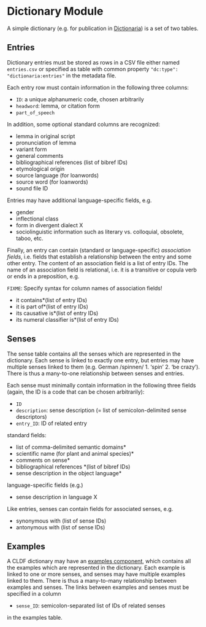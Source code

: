 # Dictionary Module

A simple dictionary (e.g. for publication in [Dictionaria](http://dictionaria.clld.org)) is a set of two tables.

## Entries

Dictionary entries must be stored as rows in a CSV file either named `entries.csv` or specified as table with 
common property `"dc:type": "dictionaria:entries"` in the metadata file.

Each entry row must contain information in the following three columns:

* `ID`: a unique alphanumeric code, chosen arbitrarily
* `headword`: lemma, or citation form
* `part_of_speech`

In addition, some optional standard columns are recognized:

* lemma in original script
* pronunciation of lemma
* variant form
* general comments
* bibliographical references (list of bibref IDs)
* etymological origin
* source language (for loanwords) 
* source word (for loanwords)
* sound file ID

Entries may have additional language-specific fields, e.g.

* gender
* inflectional class
* form in divergent dialect X
* sociolinguistic information such as literary vs. colloquial, obsolete, taboo, etc.

Finally, an entry can contain (standard or language-specific)
*association fields*, i.e. fields that establish a relationship between
the entry and some other entry. The content of an association field is a
list of entry IDs. The name of an association field is relational, i.e.
it is a transitive or copula verb or ends in a preposition, e.g.

`FIXME`: Specify syntax for column names of association fields!

* it contains*(list of entry IDs)
* it is part of*(list of entry IDs)
* its causative is*(list of entry IDs)
* its numeral classifier is*(list of entry IDs)

## Senses

The sense table contains all the senses which are represented in the
dictionary. Each sense is linked to exactly one entry, but entries may
have multiple senses linked to them (e.g. German /spinnen/ 1. ‘spin’ 2.
‘be crazy’). There is thus a many-to-one relationship between senses and
entries.

Each sense must minimally contain information in the following
three fields (again, the ID is a code that can be chosen arbitrarily):

* `ID`
* `description`: sense description (= list of semicolon-delimited sense descriptors)
* `entry_ID`: ID of related entry

standard fields:

* list of comma-delimited semantic domains*
* scientific name (for plant and animal species)*
* comments on sense*
* bibliographical references *(list of bibref IDs)
* sense description in the object language*

language-specific fields (e.g.)

* sense description in language X

Like entries, senses can contain fields for associated senses, e.g.

* synonymous with (list of sense IDs)
* antonymous with (list of sense IDs)


## Examples

A CLDF dictionary may have an [examples component](../../components/examples/README.md),
which contains all the examples which are represented in the
dictionary. Each example is linked to one or more senses, and senses may
have multiple examples linked to them. There is thus a many-to-many
relationship between examples and senses. The links between examples
and senses must be specified in a column
* `sense_ID`: semicolon-separated list of IDs of related senses

in the examples table.
